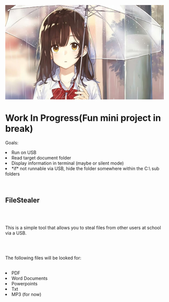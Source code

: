 <p align="center">
<img src="img/hero_banner.jpg" alt="hero-banner" width=auto height=300/>
</p>
<h1>Work In Progress(Fun mini project in break)</h1>
<p>Goals:</p>
<li>Run on USB</li>
<li>Read target document folder</li>
<li>Display information in terminal (maybe or silent mode)</li>
<li>*if* not runnable via USB, hide the folder somewhere within the C:\ sub folders</li>
<br></br>
<h2>FileStealer</h2>
<br></br>
<p>This is a simple tool that allows you to steal files from other users at school via a USB.</p>
<br></br>
<p>The following files will be looked for:
<br></br>
<li>PDF</li>
<li>Word Documents</li>
<li>Powerpoints</li>
<li>Txt</li>
<li>MP3 (for now)</li>
</p>
<br></br>